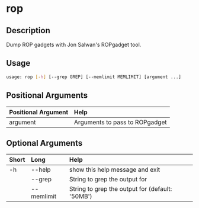 <!-- THIS PART OF THIS FILE IS AUTOGENERATED. DO NOT MODIFY IT. See scripts/generate_docs.sh -->




# rop

## Description


Dump ROP gadgets with Jon Salwan's ROPgadget tool.
## Usage


```bash
usage: rop [-h] [--grep GREP] [--memlimit MEMLIMIT] [argument ...]

```
## Positional Arguments

|Positional Argument|Help|
| :--- | :--- |
|argument|Arguments to pass to ROPgadget|

## Optional Arguments

|Short|Long|Help|
| :--- | :--- | :--- |
|-h|--help|show this help message and exit|
||--grep|String to grep the output for|
||--memlimit|String to grep the output for (default: '50MB')|

<!-- END OF AUTOGENERATED PART. Do not modify this line or the line below, they mark the end of the auto-generated part of the file. If you want to extend the documentation in a way which cannot easily be done by adding to the command help description, write below the following line. -->
<!-- ------------\>8---- ----\>8---- ----\>8------------ -->
